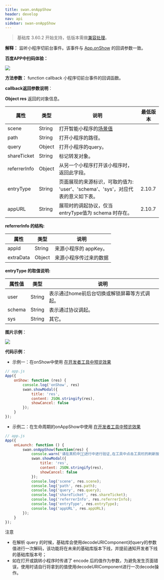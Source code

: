 ```yaml
---
title: swan.onAppShow
header: develop
nav: api
sidebar: swan-onAppShow
---
```


 
> 基础库 3.60.2 开始支持，低版本需做[兼容处理](https://smartprogram.baidu.com/docs/develop/swan/compatibility/)。

**解释：** 监听小程序切前台事件。该事件与 [App.onShow](/develop/framework/app_service_register/) 的回调参数一致。

**百度APP中扫码体验：**

<img src="https://b.bdstatic.com/miniapp/assets/images/doc_demo/onAppShow.png"  class="demo-qrcode-image" />


**方法参数：** function callback
小程序切前台事件的回调函数。

**callback返回参数说明**：

**Object res**
返回的对象信息。

|属性  |类型  |说明  |最低版本|
|---- | ---- | ---- |---|
|scene | String | 打开智能小程序的<a href="http://smartprogram.baidu.com/docs/data/scene/">场景值</a> | |
|path|String|打开小程序的路径。| |
|query|Object|打开小程序的query。| |
|shareTicket|String|标记转发对象。| |
|referrerInfo|Object|从另一个小程序打开该小程序时，返回此字段。| |
|entryType|String|页面展现的来源标识，可取的值为: 'user'、'schema'、'sys'，对应代表的意义如下表。|2.10.7|
|appURL| String|展现时的调起协议，仅当entryType值为 schema 时存在。|2.10.7|

**referrerInfo 的结构:**

|属性|类型|说明|
|---- | ---- | ---- |
|appId|String|来源小程序的 appKey。|  
|extraData|Object|来源小程序传过来的数据|  

**entryType 的取值说明:**

|属性值|类型|说明|
|----|----|----|
|user|String|表示通过home前后台切换或解锁屏幕等方式调起。|
|schema|String|表示通过协议调起。|
|sys|String|其它。|

**图片示例**：

<div class="m-doc-custom-examples">
    <div class="m-doc-custom-examples-correct">
        <img src="https://b.bdstatic.com/miniapp/images/onAppShow.gif">
    </div>
    <div class="m-doc-custom-examples-correct">
        <img src=" ">
    </div>
    <div class="m-doc-custom-examples-correct">
        <img src=" ">
    </div>     
</div>

**代码示例**：

 
* 示例一：在onShow中使用 
<a href="swanide://fragment/43271d765935b79fea07900426f687ed1572851143727" title="在开发者工具中预览效果" target="_self">在开发者工具中预览效果</a>

```js
// app.js
App({
    onShow: function (res) {
        console.log('onShow', res)
        swan.showModal({
            title: 'res',
            content: JSON.stringify(res),
            showCancel: false
        });
    }
});

```

* 示例二：在生命周期的onAppShow中使用 
<a href="swanide://fragment/4efb3ba9fdce332a9d1f323ebb69302d1572851185273" title="在开发者工具中预览效果" target="_self">在开发者工具中预览效果</a>

```js
// app.js
App({
    onLaunch: function () {
        swan.onAppShow(function(res) {
            console.warn('请在真机中进行中进行验证,在工具中点击工具栏的刷新按钮也可模拟onShow触发事件，开发者按照自己的业务逻辑进行监听，被触发时机和App.onShow一致。');
            swan.showModal({
                title: 'res',
                content: JSON.stringify(res),
                showCancel: false
            });
            console.log('scene', res.scene);
            console.log('path', res.path);
            console.log('query', res.query);
            console.log('shareTicket', res.shareTicket);
            console.log('referrerInfo', res.referrerInfo);
            console.log('entryType', res.entryType);
            console.log('appURL', res.appURL);
        });
    }
});
```


<div class="m-doc-custom-examples">
<div class="m-doc-custom-examples-warning">
    <p class="m-doc-custom-examples-title">注意</p><p class="m-doc-custom-examples-text"><ul><li>在解析 query 的时候，基础库会使用decodeURIComponent对query的参数值进行一次解码，该功能将在未来的基础库版本下线，并提前通知开发者下线的基础库版本号；</li><li>如在打开或跳转小程序时传递了 encode 后的值作为参数，为避免发生页面错误，使用时请自行将拿到的值使用decodeURIComponent进行一次decode操作。</li></ul></p>
</div>
</div>
